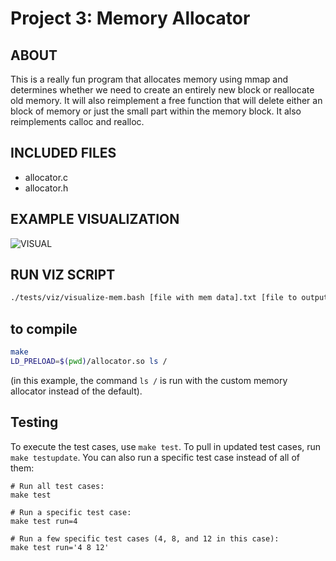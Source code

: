 # Project 3: Memory Allocator

## ABOUT 
This is a really fun program that allocates memory using mmap and determines whether we need to create an entirely new block
or reallocate old memory. It will also reimplement a free function that will delete either an block of memory or just the small 
part within the memory block. It also reimplements calloc and realloc. 

## INCLUDED FILES 
- allocator.c
- allocator.h 

## EXAMPLE VISUALIZATION
![VISUAL](https://github.com/usf-cs326-fa19/P3-nedyah/blob/master/output.png)

## RUN VIZ SCRIPT 
```bash
./tests/viz/visualize-mem.bash [file with mem data].txt [file to output].png 
```


## to compile
```bash
make
LD_PRELOAD=$(pwd)/allocator.so ls /
```

(in this example, the command `ls /` is run with the custom memory allocator instead of the default).

## Testing

To execute the test cases, use `make test`. To pull in updated test cases, run `make testupdate`. You can also run a specific test case instead of all of them:

```
# Run all test cases:
make test

# Run a specific test case:
make test run=4

# Run a few specific test cases (4, 8, and 12 in this case):
make test run='4 8 12'
```
